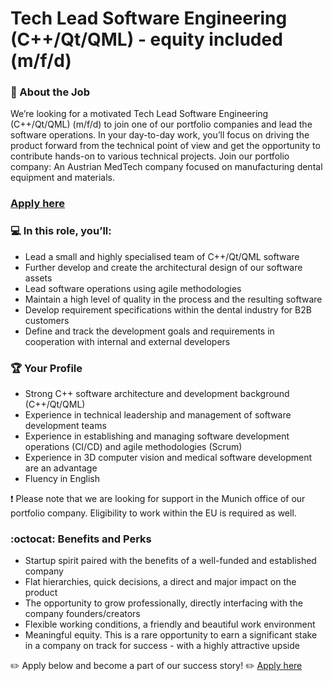 # Tech Lead Software Engineering (C++/Qt/QML) - equity included (m/f/d)

### 🚀 About the Job

We’re looking for a motivated Tech Lead Software Engineering (C++/Qt/QML) (m/f/d) to join one of our portfolio companies and lead the software operations.
In your day-to-day work, you’ll focus on driving the product forward from the technical point of view and get the opportunity to contribute hands-on to various technical projects.
Join our portfolio company: An Austrian MedTech company focused on manufacturing dental equipment and materials. 


### [Apply here](https://grnh.se/5c557d482us)

### :computer: In this role, you’ll:

* Lead a small and highly specialised team of C++/Qt/QML software
* Further develop and create the  architectural design of our software assets 
* Lead software operations using agile methodologies 
* Maintain a high level of quality in the process and the resulting software 
* Develop requirement specifications within the dental industry for B2B customers
* Define and track the development goals and requirements in cooperation with internal and external developers


### 🏆 Your Profile

* Strong C++ software architecture and development background (C++/Qt/QML)
* Experience in technical leadership and management of software development teams
* Experience in establishing and managing software development operations (CI/CD) and agile methodologies (Scrum)
* Experience in 3D computer vision and medical software development are an advantage
* Fluency in English 


❗ Please note that we are looking for support in the Munich office of our portfolio company. Eligibility to work within the EU is required as well.

### :octocat: Benefits and Perks

* Startup spirit paired with the benefits of a well-funded and established company
* Flat hierarchies, quick decisions, a direct and major impact on the product
* The opportunity to grow professionally, directly interfacing with the company founders/creators
* Flexible working conditions, a friendly and beautiful work environment
* Meaningful equity. This is a rare opportunity to earn a significant stake in a company on track for success - with a highly attractive upside

:pencil2: Apply below and become a part of our success story!
:pencil2: [Apply here](https://grnh.se/5c557d482us)
